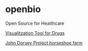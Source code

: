 # openbio
Open Source for Healthcare

[Visualitzation Tool for Drugs](https://dash.gallery/dash-drug-discovery/) 

[John Dorsey Project horseshoe farm](https://www.projecthsf.org/director)

